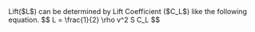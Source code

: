 <!-- index.mdx -->
<!-- Apply katex css -->
<link
  rel="stylesheet"
  href="https://cdn.jsdelivr.net/npm/katex@0.11.0/dist/katex.min.css"
  integrity="sha384-BdGj8xC2eZkQaxoQ8nSLefg4AV4/AwB3Fj+8SUSo7pnKP6Eoy18liIKTPn9oBYNG"
  crossOrigin="anonymous"
/>
Lift($L$) can be determined by Lift Coefficient ($C_L$) like the following equation.
$$
L = \frac{1}{2} \rho v^2 S C_L
$$
